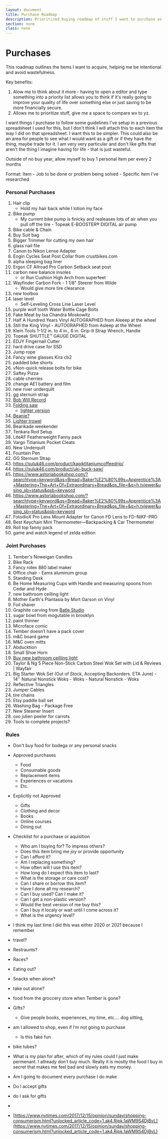 ```yaml
---
layout: document
title: Purchase Roadmap
description: Prioritized buying roadmap of stuff I want to purchase as I embrace a no-spend lifestyle, focusing on what truly enhances my life while avoiding unnecessary expenses.
section: none
class: none
---
```


# Purchases
This roadmap outlines the items I want to acquire, helping me be intentional and avoid wastefulness.

Key benefits:
1. Alow me to think about it more - having to open a editor and type something into a priority list allows you to think if it's really going to improve your quality of life over something else or just saving to be more financially secure. 
2. Allows me to prioritize stuff, give me a space to compare wx to yz. 

I want things I purchase to follow some guidelines I've setup in a previous spreadsheet I used for this, but I don't think I will attach this to each item the way I did on that spreadsheet. I want this to be simpler. This could also be an area for people to see what I would want as a gift or if they have the thing, maybe trade for it. I am very very particular and don't like gifts that aren't the thing I imagine having for life - that is just wasteful.

Outside of no buy year, allow myself to buy 1 personal item per every 2 months

Format: Item - Job to be done or problem being solved - Specific Item I've researched

### Personal Purchases
1. Hair clip 
    - Hold my hair back while I lotion my face
1. Bike pump 
    - My current bike pump is finicky and realeases lots of air when you pull off the  tire - Topeak E-BOOSTER® DIGITAL air pump
1. Bike cable & Chain
1. Buy Suit bag
1. Bigger Trimmer for cutting my own hair
1. glass nail file
1. Canon to Nikon Lense Adapter
1. Engin Cycles Seat Post Collar from crustbikes.com
1. alpha sleeping bag liner
1.  Ergon CF Allroad Pro Carbon Setback seat post
1. carbon new balance insoles
    - or Run Cushion High Arch from superfeet
1. Wayfinder Carbon Fork - 1 1/8" Steerer from Wilde
    - Would give more tire clearance
1. new toolbox
1. laser level
    - Self-Leveling Cross Line Laser Level
1. purple wolf tooth Water Bottle Cage Bolts
1. Fake Meat by Isa Chandra Moskowitz
1. Half A Hundred Years Vinyl AUTOGRAPHED from Aleeep at the wheel
1. Still the King Vinyl - AUTOGRAPHED from Asleep at the Wheel
1. Klein Tools 1-1/2 in. to 4 in., 6 in. Grip-It Strap Wrench, Handle
1. Topeak SHUTTLE™ GAUGE DIGITAL
1. EDJY Fingernail Cutter
1. hard drive case for SSD
1. Jump rope 
1. Fancy wine glasses Kira cb2
1. padded bike shorts
1. vNon-quick release bolts for bike
1. Saftey Pizza
1. cable cherries
1. change AE1 battery and film
1. new river underquilt
1. gg sternum strap
1. [Bob Will Record](https://www.amazon.com/What-Makes-Holler-Club-Cowtown/dp/B08QRXR7D3/ref=tmm_vnl_swatch_0?_encoding=UTF8&qid=&sr=)
1. [Folding saw](https://www.rei.com/product/197888/silky-bigboy-2000-outback-folding-saw)
    - [lighter version](https://www.garagegrowngear.com/collections/new-to-garage-grown-gear/products/microlight-saw-by-renegade-outdoor)
1. [Beanie?](https://www.sweaterchalet.com/dachstein-woolwear/dw-7120-adult-hat-1/#cc-m-product-12091448031)
1. [Lighter trowel](https://www.garagegrowngear.com/collections/new-to-garage-grown-gear/products/ultralight-trowel-by-boglerco)
1. Bearikade weekender
1. Tenkara Rod Setup
1. LiteAF Featherweight Fanny pack
1. Vargo Titianium Pocket Cleats
1. New Underquilt
1. Fountain Pen
1. GG Sternum Strap
1. https://suluk46.com/product/kapiktitaniumcoffeedrip/
1. https://suluk46.com/product/uki-buck-saw/
1. https://www.astoriabookshop.com/?searchtype=keyword&qs=Bread+Baker%E2%80%99s+Apprentice%3A+Mastering+The+Art+Of+Extraordinary+Bread&qs_file=&q=h.tviewer&using_sb=status&qsb=keyword
1. https://www.astoriabookshop.com/?searchtype=keyword&qs=Bread+Baker%E2%80%99s+Apprentice%3A+Mastering+The+Art+Of+Extraordinary+Bread&qs_file=&q=h.tviewer&using_sb=status&qsb=keyword
1. FotodioX Pro Lens Mount Adapter for Canon FD Lens to FD-NIKF-PRO
1. Best Keychain Mini Thermometer—Backpacking & Car Thermometer
1. Roll top fanny pack
1. game and watch legend of zelda edition

### Joint Purchases
1. Tember's Noweigan Candles
1. Bike Rack
1. Fancy rotex 880 label maker
1. Office chair - Eams aluminum group
1. Standing Desk
1. Be Home Measuring Cups with Handle and measuring spoons from Cedar and Hyde
1. new bathroom ceilling light
1. Mother Earth's Plantasia by Mort Garson on Vinyl
1. Foil shaver
1. Graphite carving from [Batle Studio](https://batlestudio.com)
1. sugar bowl from mogutable in brooklyn
1. paint thinner
1. Microface comic
1. Tember doesn’t have a pack cover
1. m&C board game
1. M&C oven mitts
1. Abducktion
1. Small Shoe Horn
1. [Buy new bathroom ceilling light](https://antiquelampsupply.com/search?options%5Bprefix%5D=last&page=1&q=Fitter+Wired+Flush+Mount+Ceiling+Fixture)
1. Taylor & Ng 5 Piece Non-Stick Carbon Steel Wok Set with Lid & Reviews | Wayfair
1. Big Starter Wok Set (Out of Stock, Accepting Backorders. ETA June) - 14'' Natural Nonstick Woks - Woks - Natural Nonstick - Woks
1. Reflective Triangles
1. Jumper Cables
1. tire chains
1. Etsy paddle ball set
1. Washing Bag – Package Free
1. New Steamer Insert
1. oxo julien peeler for carrots
1. Tools to complete projects?



### Rules
- Don't buy food for bodega or any personal snacks
- Approved purchases
  - Food
  - Consumable goods
  - Replacement items
  - Experiences or vacations
  - Etc.
- Explicitly not Approved
  - Gifts
  - Clothing and decor
  - Books
  - Online courses
  - Dining out
- Checklist for a purchase or aquisition
    - Who am I buying for?	To impress others?
    - Does this item bring me joy or provide opportunity	
    - Can I afford it?	
    - Am I replacing something?	
    - How often will I use this item?	
    - How long do I expect this item to last?	
    - What is the storage or care cost?	
    - Can I share or borrow this item?
    - Have I done all my research?	
    - Can I buy used?	Can I make it?	
    - Can I get a non-plastic version?
    - Would the best version of me buy this?
    - Can I buy it localy or wait until I come across it?
    - What is the urgency level?


- I think my last time I did this was either 2020 or 2021 because I remember
- travel?
- Restraunts?
- Races?
- Eating out?
- Snacks when alone?
- take out alone?
- food from the groccery store when Tember is gone?
- Gifts?
  - Give people books, experiences, my time, etc…. dog sitting, 
- am I allowed to shop, even if I’m not going to purchase
  - Is this fake fun
- bike tubes?
- What is my plan for after, which of my rules could I just make permenant. I allready don’t buy much. Really it is mostly the food I buy in secret that makes me feel bad and slowly eats my money.
- Am I going to document every purchase I do make
- Do I accept gifts
- do I ask for gifts
- 
- [https://www.nytimes.com/2017/12/15/opinion/sunday/shopping-consumerism.html?unlocked_article_code=1.ak4.Ripk.1aWM9S4DjBvL](https://www.nytimes.com/2017/12/15/opinion/sunday/shopping-consumerism.html?unlocked_article_code=1.ak4.Ripk.1aWM9S4DjBvL)





